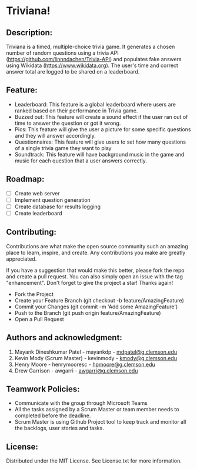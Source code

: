 # Triviana!

## Description:

Triviana is a timed, multiple-choice trivia game. It generates a chosen number of random questions using a trivia API (https://github.com/linnndachen/Trivia-API) and populates fake answers using Wikidata (https://www.wikidata.org). The user's time and correct answer total are logged to be shared on a leaderboard. 

## Feature: 

- Leaderboard: This feature is a global leaderboard where users are ranked based on their performance in Trivia game.
- Buzzed out: This feature will create a sound effect if the user ran out of time to answer the question or got it wrong.
- Pics: This feature will give the user a picture for some specific questions and they will answer accordingly.
- Questionnaires: This feature will give users to set how many questions of a single trivia game they want to play
- Soundtrack: This feature will have background music in the game and music for each question that a user answers correctly. 

## Roadmap:
- [ ] Create web server
- [ ] Implement question generation
- [ ] Create database for results logging
- [ ] Create leaderboard

## Contributing:

Contributions are what make the open source community such an amazing place to learn, inspire, and create. Any contributions you make are greatly appreciated.

If you have a suggestion that would make this better, please fork the repo and create a pull request. You can also simply open an issue with the tag "enhancement". Don't forget to give the project a star! Thanks again!

- Fork the Project
- Create your Feature Branch (git checkout -b feature/AmazingFeature)
- Commit your Changes (git commit -m 'Add some AmazingFeature')
- Push to the Branch (git push origin feature/AmazingFeature)
- Open a Pull Request

## Authors and acknowledgment:

1. Mayank Dineshkumar Patel - mayankdp - mdpatel@g.clemson.edu
2. Kevin Mody (Scrum Master) - kevinmody - kmody@g.clemson.edu
3. Henry Moore - henrymooresc - hpmoore@g.clemson.edu
4. Drew Garrison - awgarri - awgarri@g.clemson.edu

## Teamwork Policies:

- Communicate with the group through Microsoft Teams
- All the tasks assigned by a Scrum Master or team member needs to completed before the deadline. 
- Scrum Master is using Github Project tool to keep track and monitor all the backlogs, user stories and tasks. 


## License:

Distributed under the MIT License. See License.txt for more information.

